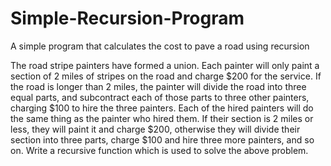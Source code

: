 # Simple-Recursion-Program
A simple program that calculates the cost to pave a road using recursion

The road stripe painters have formed a union. Each painter will only paint a section of 2 miles of stripes on the road and charge $200 for the service. If the road is longer than 2 miles, the painter will divide the road into three equal parts, and subcontract each of those parts to three other painters, charging $100 to hire the three painters. Each of the hired painters will do the same thing as the painter who hired them. If their section is 2 miles or less, they will paint it and charge $200, otherwise they will divide their section into three parts, charge $100 and hire three more painters, and so on. Write a recursive function which is used to solve the above problem. 
